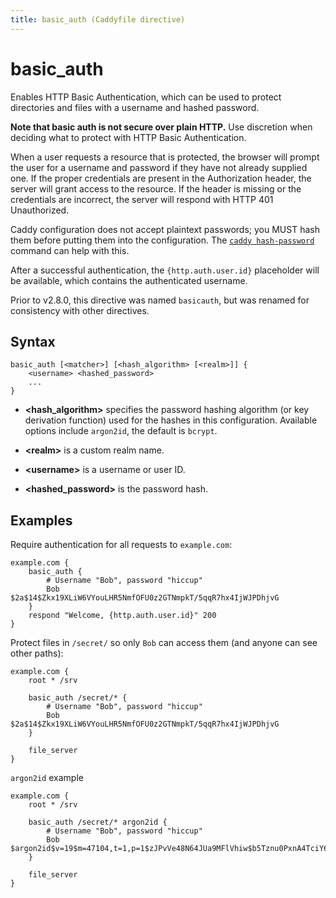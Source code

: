```yaml
---
title: basic_auth (Caddyfile directive)
---
```


# basic_auth

Enables HTTP Basic Authentication, which can be used to protect directories and files with a username and hashed password.

**Note that basic auth is not secure over plain HTTP.** Use discretion when deciding what to protect with HTTP Basic Authentication.

When a user requests a resource that is protected, the browser will prompt the user for a username and password if they have not already supplied one. If the proper credentials are present in the Authorization header, the server will grant access to the resource. If the header is missing or the credentials are incorrect, the server will respond with HTTP 401 Unauthorized.

Caddy configuration does not accept plaintext passwords; you MUST hash them before putting them into the configuration. The [`caddy hash-password`](/docs/command-line#caddy-hash-password) command can help with this.

After a successful authentication, the `{http.auth.user.id}` placeholder will be available, which contains the authenticated username.

Prior to v2.8.0, this directive was named `basicauth`, but was renamed for consistency with other directives.


## Syntax

```caddy-d
basic_auth [<matcher>] [<hash_algorithm> [<realm>]] {
	<username> <hashed_password>
	...
}
```

- **&lt;hash_algorithm&gt;** specifies the password hashing algorithm (or key derivation function) used for the hashes in this configuration. Available options include `argon2id`, the default is `bcrypt`.

- **&lt;realm&gt;** is a custom realm name.

- **&lt;username&gt;** is a username or user ID.

- **&lt;hashed_password&gt;** is the password hash.


## Examples

Require authentication for all requests to `example.com`:

```caddy
example.com {
	basic_auth {
		# Username "Bob", password "hiccup"
		Bob $2a$14$Zkx19XLiW6VYouLHR5NmfOFU0z2GTNmpkT/5qqR7hx4IjWJPDhjvG
	}
	respond "Welcome, {http.auth.user.id}" 200
}
```

Protect files in `/secret/` so only `Bob` can access them (and anyone can see other paths):

```caddy
example.com {
	root * /srv

	basic_auth /secret/* {
		# Username "Bob", password "hiccup"
		Bob $2a$14$Zkx19XLiW6VYouLHR5NmfOFU0z2GTNmpkT/5qqR7hx4IjWJPDhjvG
	}

	file_server
}
```

`argon2id` example

```caddy
example.com {
	root * /srv

	basic_auth /secret/* argon2id {
		# Username "Bob", password "hiccup"
		Bob $argon2id$v=19$m=47104,t=1,p=1$zJPvVe48N64JUa9MFlVhiw$b5Tznu0PxnA4TciY6qYe2BFPxncF1ePQaeNukHhH1cU
	}

	file_server
}
```
